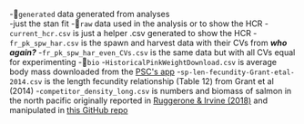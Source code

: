 -📁`generated` data generated from analyses  
  -just the stan fit
-📁`raw` data used in the analysis or to show the HCR 
  -`current_hcr.csv` is just a helper .csv generated to show the HCR
  -`fr_pk_spw_har.csv` is the spawn and harvest data with their CVs from ***who again?***
  -`fr_pk_spw_har_even_CVs.csv` is the same data but with all CVs equal for experimenting
  -📁`bio`
    -`HistoricalPinkWeightDownload.csv` is average body mass downloaded from the [PSC's app](https://psc1.shinyapps.io/BioDataApp/)
    -`sp-len-fecundity-Grant-etal-2014.csv` is the length fecundity relationship (Table 12) from Grant et al (2014)
    -`competitor_density_long.csv` is numbers and biomass of salmon in the north pacific originally reported in [Ruggerone & Irvine (2018)](https://afspubs.onlinelibrary.wiley.com/doi/full/10.1002/mcf2.10023) and manipulated in [this GitHub repo](https://github.com/Pacific-salmon-assess/Salmon-warming-crowded-oceans/tree/main/data)
